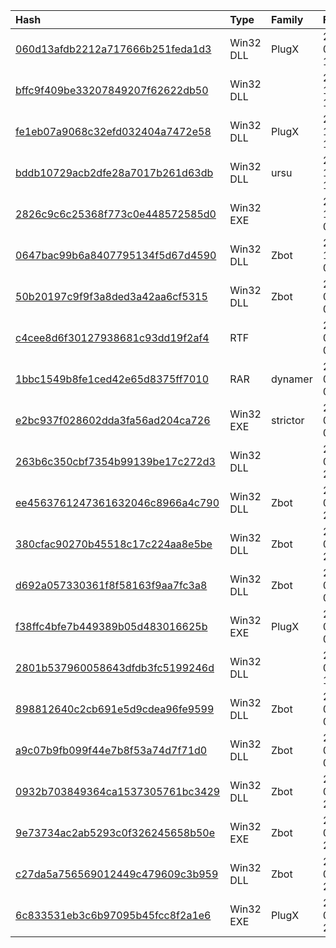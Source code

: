 |Hash|Type|Family|First_Seen|Name|
|:--|:--|:--|:--|:--|
|[060d13afdb2212a717666b251feda1d3](https://www.virustotal.com/gui/file/060d13afdb2212a717666b251feda1d3)|Win32 DLL|PlugX|2017-01-03 11:34:29| |
|[bffc9f409be33207849207f62622db50](https://www.virustotal.com/gui/file/bffc9f409be33207849207f62622db50)|Win32 DLL||2016-11-20 13:21:48| |
|[fe1eb07a9068c32efd032404a7472e58](https://www.virustotal.com/gui/file/fe1eb07a9068c32efd032404a7472e58)|Win32 DLL|PlugX|2016-11-02 13:05:08|._code|
|[bddb10729acb2dfe28a7017b261d63db](https://www.virustotal.com/gui/file/bddb10729acb2dfe28a7017b261d63db)|Win32 DLL|ursu|2016-10-19 10:31:15|911712.bin|
|[2826c9c6c25368f773c0e448572585d0](https://www.virustotal.com/gui/file/2826c9c6c25368f773c0e448572585d0)|Win32 EXE||2016-10-09 02:26:59|normaldot.exe|
|[0647bac99b6a8407795134f5d67d4590](https://www.virustotal.com/gui/file/0647bac99b6a8407795134f5d67d4590)|Win32 DLL|Zbot|2016-10-01 05:33:55|ChoiceGuard.dll|
|[50b20197c9f9f3a8ded3a42aa6cf5315](https://www.virustotal.com/gui/file/50b20197c9f9f3a8ded3a42aa6cf5315)|Win32 DLL|Zbot|2016-09-29 09:19:45|._code|
|[c4cee8d6f30127938681c93dd19f2af4](https://www.virustotal.com/gui/file/c4cee8d6f30127938681c93dd19f2af4)|RTF||2016-09-29 06:27:54|72aea0644729cadfe668751587a1e6384c49c398580feecefc51385ecc018631.bin|
|[1bbc1549b8fe1ced42e65d8375ff7010](https://www.virustotal.com/gui/file/1bbc1549b8fe1ced42e65d8375ff7010)|RAR|dynamer|2016-09-20 03:30:41|virus.rar|
|[e2bc937f028602dda3fa56ad204ca726](https://www.virustotal.com/gui/file/e2bc937f028602dda3fa56ad204ca726)|Win32 EXE|strictor|2016-09-19 05:49:53|C:\ofmal\SampleUrlMake_1.1.005\_download\673f315388d9c3e47adc280da1ff8b85a0893525.exe|
|[263b6c350cbf7354b99139be17c272d3](https://www.virustotal.com/gui/file/263b6c350cbf7354b99139be17c272d3)|Win32 DLL||2016-09-11 23:25:11|ChoiceGuard.dll|
|[ee4563761247361632046c8966a4c790](https://www.virustotal.com/gui/file/ee4563761247361632046c8966a4c790)|Win32 DLL|Zbot|2016-09-09 20:46:00|ee4563761247361632046c8966a4c790.virus|
|[380cfac90270b45518c17c224aa8e5be](https://www.virustotal.com/gui/file/380cfac90270b45518c17c224aa8e5be)|Win32 DLL|Zbot|2016-09-09 20:40:21|380cfac90270b45518c17c224aa8e5be.virus|
|[d692a057330361f8f58163f9aa7fc3a8](https://www.virustotal.com/gui/file/d692a057330361f8f58163f9aa7fc3a8)|Win32 DLL|Zbot|2016-07-25 04:47:19|ChoiceGuard.dll|
|[f38ffc4bfe7b449389b05d483016625b](https://www.virustotal.com/gui/file/f38ffc4bfe7b449389b05d483016625b)|Win32 EXE|PlugX|2016-07-25 01:00:27| |
|[2801b537960058643dfdb3fc5199246d](https://www.virustotal.com/gui/file/2801b537960058643dfdb3fc5199246d)|Win32 DLL||2016-05-24 18:05:26|Binary.NewBinary19|
|[898812640c2cb691e5d9cdea96fe9599](https://www.virustotal.com/gui/file/898812640c2cb691e5d9cdea96fe9599)|Win32 DLL|Zbot|2016-03-04 07:20:50|898812640c2cb691e5d9cdea96fe9599.virus|
|[a9c07b9fb099f44e7b8f53a74d7f71d0](https://www.virustotal.com/gui/file/a9c07b9fb099f44e7b8f53a74d7f71d0)|Win32 DLL|Zbot|2016-03-04 07:20:28|a9c07b9fb099f44e7b8f53a74d7f71d0.virus|
|[0932b703849364ca1537305761bc3429](https://www.virustotal.com/gui/file/0932b703849364ca1537305761bc3429)|Win32 DLL|Zbot|2016-03-02 23:38:21|ChoiceGuard.dll|
|[9e73734ac2ab5293c0f326245658b50e](https://www.virustotal.com/gui/file/9e73734ac2ab5293c0f326245658b50e)|Win32 EXE|Zbot|2016-03-02 23:22:06| |
|[c27da5a756569012449c479609c3b959](https://www.virustotal.com/gui/file/c27da5a756569012449c479609c3b959)|Win32 DLL|Zbot|2016-02-20 23:36:21| |
|[6c833531eb3c6b97095b45fcc8f2a1e6](https://www.virustotal.com/gui/file/6c833531eb3c6b97095b45fcc8f2a1e6)|Win32 EXE|PlugX|2016-02-20 23:21:04| |
